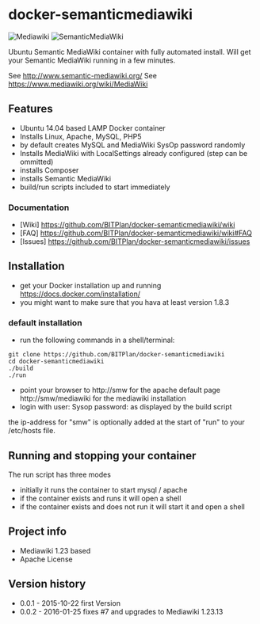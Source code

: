 # docker-semanticmediawiki
![Mediawiki](https://upload.wikimedia.org/wikipedia/commons/thumb/a/a3/MediaWiki_logo_1.png/128px-MediaWiki_logo_1.png)
![SemanticMediaWiki](http://semantic-mediawiki.org/w/images/7/7c/SMW_logo_142px.png)

Ubuntu Semantic MediaWiki container with fully automated install. 
Will get your Semantic MediaWiki running in a few minutes.

See http://www.semantic-mediawiki.org/
See  https://www.mediawiki.org/wiki/MediaWiki

## Features
* Ubuntu 14.04 based LAMP Docker container
* Installs Linux, Apache, MySQL, PHP5 
* by default creates MySQL and MediaWiki SysOp password randomly
* Installs MediaWiki with LocalSettings already configured (step can be ommitted)
* installs Composer
* installs Semantic MediaWiki
* build/run scripts included to start immediately

### Documentation
* [Wiki]   https://github.com/BITPlan/docker-semanticmediawiki/wiki
* [FAQ]    https://github.com/BITPlan/docker-semanticmediawiki/wiki#FAQ
* [Issues] https://github.com/BITPlan/docker-semanticmediawiki/issues

## Installation
* get your Docker installation up and running https://docs.docker.com/installation/
* you might want to make sure that you hava at least version 1.8.3

### default installation
* run the following commands in a shell/terminal:
```
git clone https://github.com/BITPlan/docker-semanticmediawiki
cd docker-semanticmediawiki
./build
./run
```
* point your browser to 
  http://smw
for the apache default page
  http://smw/mediawiki
for the mediawiki installation
* login with
user: Sysop
password: as displayed by the build script

the ip-address for "smw" is optionally added at the start of "run" to your /etc/hosts file.

## Running and stopping your container
The run script has three modes
* initially it runs the container to start mysql / apache
* if the container exists and runs it will open a shell
* if the container exists and does not run it will start it and open a shell

## Project info
* Mediawiki 1.23 based
* Apache License

## Version history
* 0.0.1 - 2015-10-22 first Version
* 0.0.2 - 2016-01-25 fixes #7 and upgrades to Mediawiki 1.23.13


